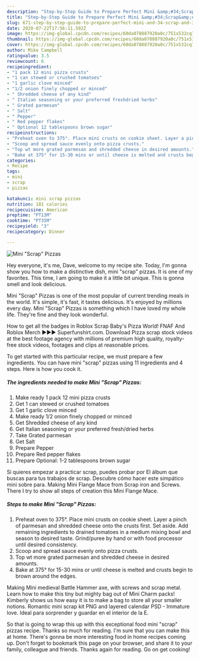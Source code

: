 ```yaml
---
description: "Step-by-Step Guide to Prepare Perfect Mini &amp;#34;Scrap&amp;#34; Pizzas"
title: "Step-by-Step Guide to Prepare Perfect Mini &amp;#34;Scrap&amp;#34; Pizzas"
slug: 671-step-by-step-guide-to-prepare-perfect-mini-and-34-scrap-and-34-pizzas
date: 2020-07-22T17:56:11.592Z
image: https://img-global.cpcdn.com/recipes/60da078887920a0c/751x532cq70/mini-scrap-pizzas-recipe-main-photo.jpg
thumbnail: https://img-global.cpcdn.com/recipes/60da078887920a0c/751x532cq70/mini-scrap-pizzas-recipe-main-photo.jpg
cover: https://img-global.cpcdn.com/recipes/60da078887920a0c/751x532cq70/mini-scrap-pizzas-recipe-main-photo.jpg
author: Mike Campbell
ratingvalue: 3.5
reviewcount: 6
recipeingredient:
- "1 pack 12 mini pizza crusts"
- "1 can stewed or crushed tomatoes"
- "1 garlic clove minced"
- "1/2 onion finely chopped or minced"
- " Shredded cheese of any kind"
- " Italian seasoning or your preferred freshdried herbs"
- " Grated parmesan"
- " Salt"
- " Pepper"
- " Red pepper flakes"
- " Optional 12 tablespoons brown sugar"
recipeinstructions:
- "Preheat oven to 375°. Place mini crusts on cookie sheet. Layer a pinch of parmesan and shredded cheese onto the crusts first. Set aside. Add remaining ingredients to drained tomatoes in a medium mixing bowl and season to desired taste. Grind/puree by hand or with food processor until desired consistency."
- "Scoop and spread sauce evenly onto pizza crusts."
- "Top wt more grated parmesan and shredded cheese in desired amounts."
- "Bake at 375° for 15-30 mins or until cheese is melted and crusts begin to brown around the edges."
categories:
- Recipe
tags:
- mini
- scrap
- pizzas

katakunci: mini scrap pizzas 
nutrition: 181 calories
recipecuisine: American
preptime: "PT13M"
cooktime: "PT35M"
recipeyield: "3"
recipecategory: Dinner

---
```



![Mini &#34;Scrap&#34; Pizzas](https://img-global.cpcdn.com/recipes/60da078887920a0c/751x532cq70/mini-scrap-pizzas-recipe-main-photo.jpg)

Hey everyone, it's me, Dave, welcome to my recipe site. Today, I'm gonna show you how to make a distinctive dish, mini &#34;scrap&#34; pizzas. It is one of my favorites. This time, I am going to make it a little bit unique. This is gonna smell and look delicious.

Mini &#34;Scrap&#34; Pizzas is one of the most popular of current trending meals in the world. It's simple, it's fast, it tastes delicious. It's enjoyed by millions every day. Mini &#34;Scrap&#34; Pizzas is something which I have loved my whole life. They're fine and they look wonderful.

How to get all the badges in Roblox Scrap Baby&#39;s Pizza World! FNAF And Roblox Merch ►►► Superfunshirt.com. Download Pizza scrap stock videos at the best footage agency with millions of premium high quality, royalty-free stock videos, footages and clips at reasonable prices.


To get started with this particular recipe, we must prepare a few ingredients. You can have mini &#34;scrap&#34; pizzas using 11 ingredients and 4 steps. Here is how you cook it.

<!--inarticleads1-->

##### The ingredients needed to make Mini &#34;Scrap&#34; Pizzas:

1. Make ready 1 pack 12 mini pizza crusts
1. Get 1 can stewed or crushed tomatoes
1. Get 1 garlic clove minced
1. Make ready 1/2 onion finely chopped or minced
1. Get  Shredded cheese of any kind
1. Get  Italian seasoning or your preferred fresh/dried herbs
1. Take  Grated parmesan
1. Get  Salt
1. Prepare  Pepper
1. Prepare  Red pepper flakes
1. Prepare  Optional: 1-2 tablespoons brown sugar


Si quieres empezar a practicar scrap, puedes probar por El álbum que buscas para tus trabajos de scrap. Descubre cómo hacer este simpático mini sobre para. Making Mini Flange Mace from Scrap iron and Screws. There I try to show all steps of creation this Mini Flange Mace. 

<!--inarticleads2-->

##### Steps to make Mini &#34;Scrap&#34; Pizzas:

1. Preheat oven to 375°. Place mini crusts on cookie sheet. Layer a pinch of parmesan and shredded cheese onto the crusts first. Set aside. Add remaining ingredients to drained tomatoes in a medium mixing bowl and season to desired taste. Grind/puree by hand or with food processor until desired consistency.
1. Scoop and spread sauce evenly onto pizza crusts.
1. Top wt more grated parmesan and shredded cheese in desired amounts.
1. Bake at 375° for 15-30 mins or until cheese is melted and crusts begin to brown around the edges.


Making Mini medieval Battle Hammer axe, with screws and scrap metal. Learn how to make this tiny but mighty bag out of Mini Charm packs! Kimberly shows us how easy it is to make a bag to store all your smaller notions. Romantic mini scrap kit PNG and layered calendar PSD - Immature love. Ideal para sorprender y guardar en el interior de la E. 

So that is going to wrap this up with this exceptional food mini &#34;scrap&#34; pizzas recipe. Thanks so much for reading. I'm sure that you can make this at home. There's gonna be more interesting food in home recipes coming up. Don't forget to bookmark this page on your browser, and share it to your family, colleague and friends. Thanks again for reading. Go on get cooking!
